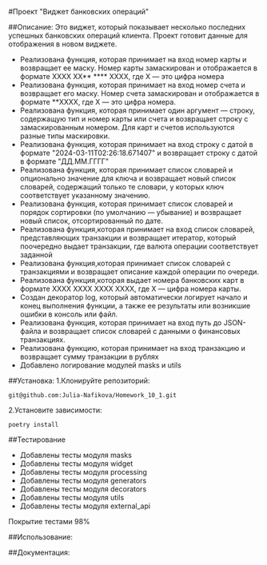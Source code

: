 #Проект "Виджет банковских операций"

##Описание:
Это виджет, который показывает несколько последних успешных банковских операций клиента. Проект готовит данные для отображения в новом виджете.
- Реализована функция, которая принимает на вход номер карты и возвращает ее маску. Номер карты замаскирован и отображается в формате 
XXXX XX** **** XXXX, где X — это цифра номера
- Реализована функция, которая принимает на вход номер счета и возвращает его маску. Номер счета замаскирован и отображается в формате 
**XXXX, где X — это цифра номера.
- Реализована функция, которая принимает один аргумент — строку, содержащую тип и номер карты или счета и возвращает строку с замаскированным номером. 
Для карт и счетов используются разные типы маскировки. 
- Реализована функция, которая  принимает на вход строку с датой в формате 
"2024-03-11T02:26:18.671407" и возвращает строку с датой в формате "ДД.ММ.ГГГГ"
- Реализована функция, которая принимает список словарей и опционально значение для ключа 
и возвращает новый список словарей, содержащий только те словари, у которых ключ соответствует указанному значению.
- Реализована функция, которая принимает список словарей и порядок сортировки (по умолчанию — убывание) 
и возвращает новый список, отсортированный по дате.
- Реализована функция,которая принимает на вход список словарей, представляющих транзакции 
и возвращает итератор, который поочередно выдает транзакции, где валюта операции соответствует заданной
- Реализована функция,которая принимает список словарей с транзакциями и возвращает описание каждой операции по очереди.
- Реализована функция,которая выдает номера банковских карт в формате XXXX XXXX XXXX XXXX, где X — цифра номера карты.
- Создан декоратор log, который автоматически логирует начало и конец выполнения функции, 
а также ее результаты или возникшие ошибки в консоль или файл.
- Реализована функция, которая принимает на вход путь до JSON-файла и возвращает список словарей с данными о финансовых транзакциях.
- Реализована функцию, которая принимает на вход транзакцию и возвращает сумму транзакции в рублях
- Добавлено логирование модулей masks и utils

##Установка:
1.Клонируйте репозиторий:
```
git@github.com:Julia-Nafikova/Homework_10_1.git
```

2.Установите зависимости:
```
poetry install
```
##Тестирование
* Добавлены тесты модуля masks
* Добавлены тесты модуля widget
* Добавлены тесты модуля processing
* Добавлены тесты модуля generators
* Добавлены тесты модуля decorators
* Добавлены тесты модуля utils
* Добавлены тесты модуля external_api

Покрытие тестами 98%

##Использование:

##Документация: